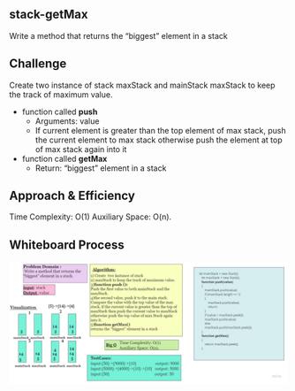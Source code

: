  ## stack-getMax
  Write a method that returns the “biggest” element in a stack
 ## Challenge
 Create  two instance of stack maxStack and mainStack 
 maxStack to keep the track of maximum value.
- function called **push**
   - Arguments: value
   - If current element is greater than the top element of max stack, push the current element to max stack otherwise push the element at top of  max stack again into it
- function called **getMax**
  - Return: “biggest” element in a stack

 ## Approach & Efficiency
Time Complexity: O(1) 
Auxiliary Space: O(n). 
## Whiteboard Process
![](./stackGetMax.jpg)

